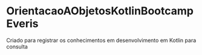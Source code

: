 # OrientacaoAObjetosKotlinBootcampEveris
Criado para registrar os conhecimentos em desenvolvimento em Kotlin para consulta
